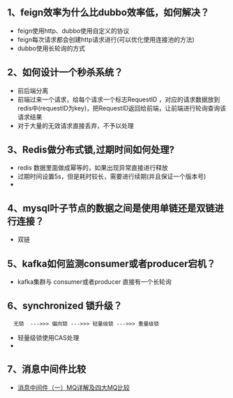 ## 1、feign效率为什么比dubbo效率低，如何解决？
 - feign使用http、dubbo使用自定义的协议
 - feign每次请求都会创建http请求进行(可以优化使用连接池的方法)
 - dubbo使用长轮询的方式

## 2、如何设计一个秒杀系统？
 - 前后端分离
 - 前端过来一个请求，给每个请求一个标志RequestID ，对应的请求数据放到redis中(requestID为key)，把RequestID返回给前端，让前端进行轮询查询该请求结果
 - 对于大量的无效请求直接丢弃，不予以处理

## 3、Redis做分布式锁,过期时间如何处理?
 - redis 数据里面做成幂等的，如果出现异常直接进行释放
 - 过期时间设置5s，但是耗时较长，需要进行续期(并且保证一个版本号)
 - 

 ## 4、mysql叶子节点的数据之间是使用单链还是双链进行连接？
 - 双链

## 5、kafka如何监测consumer或者producer宕机？
 - kafka集群与 consumer或者producer 直接有一个长轮询

## 6、synchronized 锁升级？
 ```    
   无锁  --->>> 偏向锁 --->>> 轻量级锁 --->>> 重量级锁
 ```

  - 轻量级锁使用CAS处理
  - 

## 7、消息中间件比较
  - [消息中间件（一）MQ详解及四大MQ比较](https://blog.csdn.net/wqc19920906/article/details/82193316)